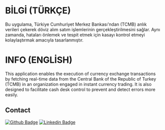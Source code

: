 # BİLGİ (TÜRKÇE)

Bu uygulama, Türkiye Cumhuriyet Merkez Bankası'ndan (TCMB) anlık verileri çekerek döviz alım satım işlemlerinin gerçekleştirilmesini sağlar. Aynı zamanda, hataları önlemek ve tespit etmek için kasayı kontrol etmeyi kolaylaştırmak amacıyla tasarlanmıştır.

# INFO (ENGLİSH)

This application enables the execution of currency exchange transactions by fetching real-time data from the Central Bank of the Republic of Turkey (TCMB) in an organization engaged in instant currency trading. It is also designed to facilitate cash desk control to prevent and detect errors more easily.


## Contact

[![Github Badge](https://img.shields.io/badge/-Github-000?style=quare&labelColor=000&logo=Github&logoColor=white&link=link)](https://github.com/anilklc) 
[![Linkedin Badge](https://img.shields.io/badge/LinkedIn-0077B5?style=for-the-badge&logo=linkedin&logoColor=white)](https://www.linkedin.com/in/anilklic/) 
